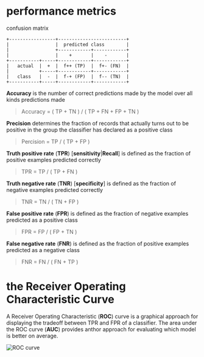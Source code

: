 # performance metrics

confusion matrix  
  
    +-----------------+-------------------------+  
    |                 |  predicted class        |  
    |                 +------------+------------+  
    |                 |    +       |    -       |  
    +-----------+-----+------------+------------+  
    |   actual  |  +  |  f++ (TP)  |  f+- (FN)  |  
    |           +-----+------------+------------+  
    |   class   |  -  |  f-+ (FP)  |  f-- (TN)  |  
    +-----------+-----+------------+------------+  

**Accuracy** is the number of correct predictions made by the model over all kinds predictions made

> Accuracy = ( TP + TN ) / ( TP + FN + FP + TN )

**Precision** determines the fraction of records that actually turns out to be positive in the group the classifier has declared as a positive class

> Percision = TP / ( TP + FP )

**Truth positive rate** (**TPR**) [**sensitivity**|**Recall**] is defined as the fraction of positive examples predicted correctly

> TPR = TP / ( TP + FN )

**Truth negative rate** (**TNR**) [**specificity**] is defined as the fraction of negative examples predicted correctly

> TNR = TN / ( TN + FP )

**False positive rate** (**FPR**) is defined as the fraction of negative examples predicted as a positive class

> FPR = FP / ( FP + TN )

**False negative rate** (**FNR**) is defined as the fraction of positive examples predicted as a negative class

> FNR = FN / ( FN + TP )


# the Receiver Operating Characteristic Curve

A Receiver Operating Characteristic (**ROC**) curve is a graphical approach for displaying the tradeoff between TPR and FPR of a classifier.
The area under the ROC curve (**AUC**) provides anthor approach for evaluating which model is better on average.

![ROC curve](https://upload.wikimedia.org/wikipedia/commons/6/6b/Roccurves.png)

